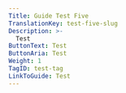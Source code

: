 ```yaml
---
Title: Guide Test Five
TranslationKey: test-five-slug
Description: >-
  Test
ButtonText: Test
ButtonAria: Test
Weight: 1
TagID: test-tag
LinkToGuide: Test
---
```


